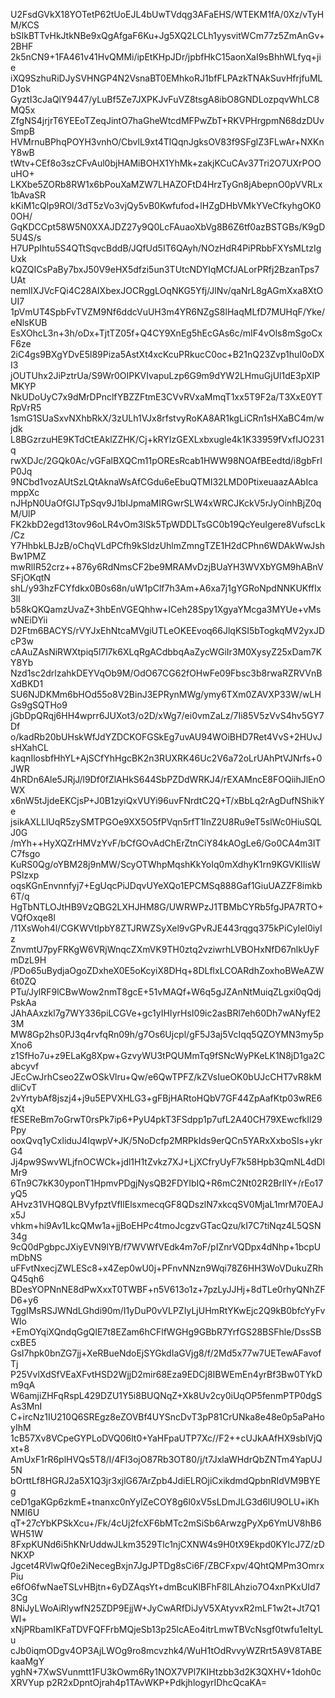 U2FsdGVkX18YOTetP62tUoEJL4bUwTVdqg3AFaEHS/WTEKM1fA/0Xz/vTyHM/KCS
bSIkBTTvHkJtkNBe9xQgAfgaF6Ku+Jg5XQ2LCLh1yysvitWCm77z5ZmAnGv+2BHF
2k5nCN9+1FA461v41HvQMMi/ipEtKHpJDr/jpbfHkC15aonXaI9sBhhWLfyq+jie
iXQ9SzhuRiDJySVHNGP4N2VsnaBT0EMhkoRJ1bfFLPAzkTNAkSuvHfrjfuMLD1ok
GyztI3cJaQlY9447/yLuBf5Ze7JXPKJvFuVZ8tsgA8ibO8GNDLozpqvWhLC8MQ5x
ZfgNS4jrjrT6YEEoTZeqJintO7haGheWtcdMFPwZbT+RKVPHrgpmN68dzDUvSmpB
HVMrnuBPhqPOYH3vnhO/CbvlL9xt4TlQqnJgksOV83f9SFglZ3FLwAr+NXKnY8wB
tWtv+CEf8o3szCFvAul0bjHAMiBOHX1YhMk+zakjKCuCAv37Tri2O7UXrPOOuHO+
LKXbe5ZORb8RW1x6bPouXaMZW7LHAZOFtD4HrzTyGn8jAbepnO0pVVRLx1bAvaSR
kKiM1cQlp9ROl/3dT5zVo3vjQy5vB0Kwfufod+lHZgDHbVMkYVeCfkyhgOK00OH/
GqKDCCpt58W5N0XXAJDZ27y9Q0LcFAuaoXbVg8B6Z6tf0azBSTGBs/K9gD5U4S/s
H7UPpIhtu5S4QTtSqvcBddB/JQfUd5IT6QAyh/NOzHdR4PiPRbbFXYsMLtzIgUxk
kQZQICsPaBy7bxJ50V9eHX5dfzi5un3TUtcNDYIqMCfJALorPRfj2BzanTps7UAt
nemlIXJVcFQi4C28AIXbexJOCRggLOqNKG5Yfj/JlNv/qaNrL8gAGmXxa8XtOUI7
1pVmUT4SpbFvTVZM9Nf6ddcVuUH3m4YR6NZgS8lHaqMLfD7MUHqF/Yke/eNlsKUB
EsXOhcL3n+3h/oDx+TjtTZ05f+Q4CY9XnEg5hEcGAs6c/mIF4vOls8mSgoCxF6ze
2iC4gs9BXgYDvE5l89Piza5AstXt4xcKcuPRkucC0oc+B21nQ23Zvp1huI0oDXI3
jOUTUhx2JiPztrUa/S9Wr0OIPKVIvapuLzp6G9m9dYW2LHmuGjUl1dE3pXIPMKYP
NkUDoUyC7x9dMrDPnclfYBZZFtmE3CVvRVxaMmqT1xx5T9F2a/T3XxE0YTRpVrR5
1smG1SUaSxvNXhbRkX/3zULh1VJx8rfstvyRoKA8AR1kgLiCRn1sHXaBC4m/wjdk
L8BGzrzuHE9KTdCtEAklZZHK/Cj+kRYIzGEXLxbxugle4k1K33959fVxfIJO231q
rwXDJc/2GQk0Ac/vGFalBXQCm11pOREsRcab1HWW98NOAfBEedtd/i8gbFrIP0Jq
9NCbd1vozAUtSzLQtAknaWsAfCGdu6eEbuQTMI32LMD0PtixeuaazAAbIcamppXc
nJHpN0UaOfGIJTpSqv9J1bIJpmaMIRGwrSLW4xWRCJKckV5rJyOinhBjZ0qM/UlP
FK2kbD2egd13tov96oLR4vOm3lSk5TpWDDLTsGC0b19QcYeuIgere8VufscLk/Cz
Y7HhbkLBJzB/oChqVLdPCfh9kSldzUhlmZmngTZE1H2dCPhn6WDAkWwJshBw1PMZ
mwRlIR52crz++876y6RdNmsCF2be9MRAMvDzjBUaYH3WVXbYGM9hABnVSFjOKqtN
shL/y93hzFCYfdkx0B0s68n/uW1pClf7h3Am+A6xa7j1gYGRoNpdNNKUKffIx3lI
b58kQKQamzUvaZ+3hbEnVGEQhhw+ICeh28Spy1XgyaYMcga3MYUe+vMswNEiDYii
D2Ftm6BACYS/rVYJxEhNtcaMVgiUTLeOKEEvoq66JlqKSI5bTogkqMV2yxJDcP3w
cAAuZAsNiRWXtpiq5l7l7k6XLqRgACdbbqAaZycWGiIr3M0XysyZ25xDam7KY8Yb
Nzd1sc2drlzahkDEYVqOb9M/OdO67CG62fOHwFe09Fbsc3b8rwaRZRVVnBXdBKD1
SU6NJDKMm6bHOd55o8V2BinJ3EPRynMWg/ymy6TXm0ZAVXP33W/wLHGs9gSQTHo9
jGbDpQRqj6HH4wprr6JUXot3/o2D/xWg7/ei0vmZaLz/7Ii85V5zVvS4hv5GY7Df
o/kadRb20bUHskWfJdYZDCKOFGSkEg7uvAU94WOiBHD7Ret4VvS+2HUvJsHXahCL
kaqnIlosbfHhYL+AjSCfYhHgcBK2n3RUXRK46Uc2V6a72oLrUAhPtVJNrfs+0JWR
4hRDn6Ale5JRjJ/l9Df0fZlAHkS644SbPZDdWRKJ4/rEXAMncE8FOQiihJlEnOWX
x6nW5tJjdeEKCjsP+J0B1zyiQxVUYi96uvFNrdtC2Q+T/xBbLq2rAgDufNShikYe
jsikAXLLlUqR5zySMTPGOe9XX5O5fPVqn5rfT1lnZ2U8Ru9eT5slWc0HiuSQLJ0G
/mYh++HyXQZrHMVzYvF/bCfGOvAdChErZtnCiY84kAOgLe6/Go0CA4m3ITC7fsgo
KuRS0Qg/oYBM28j9nMW/ScyOTWhpMqshKkYoIq0mXdhyK1rn9KGVKIIisWPSlzxp
oqsKGnEnvnnfyj7+EgUqcPiJDqvUYeXQo1EPCMSq888Gaf1GiuUAZZF8imkb6T/q
HgTbNTLOJtHB9VzQBG2LXHJHM8G/UWRWPzJ1TBMbCYRb5fgJPA7RTO+VQfOxqe8l
/11XsWoh4l/CGKWVtIpbY8ZTJRWZSyXel9vGPvRJE443rqgq375kPiCyIel0iyIz
ZnvmtU7pyFRKgW6VRjWnqcZXmVK9TH0ztq2vziwrhLVBOHxNfD67nlkUyFmDzL9H
/PDo65uBydjaOgoZDxheX0E5oKcyiX8DHq+8DLflxLCOARdhZoxhoBWeAZW6t0ZQ
PTu/JylRF9lCBwWow2nmT8gcE+51vMAQf+W6q5gJZAnNtMuiqZLgxi0qQdjPskAa
JAhAAxzkl7g7WY336piLCGVe+gc1yIHIyrHsI09ic2asBRl7eh60Dh7wANyfE23M
MW8Gp2hs0PJ3q4rvfqRn09h/g7Os6Ujcpl/gF5J3aj5VcIqq5QZOYMN3my5pXno6
z1SfHo7u+z9ELaKg8Xpw+GzvyWU3tPQUMmTq9fSNcWyPKeLK1N8jD1ga2Cabcyvf
JEcCwJrhCseo2ZwOSkVlru+Qw/e6QwTPFZ/kZVsIueOK0bUJcCHT7vR8kMdliCvT
2vYrtybAf8jszj4+j9u5EPVXHLG3+gFBjHARtoHQbV7GF44ZpAafKtp03wRE6qXt
fESEReBm7oGrwT0rsPk7ip6+PyU4pkT3FSdpp1p7ufL2A40CH79XEwcfkIl29Ppy
ooxQvq1yCxliduJ4IqwpV+JK/5NoDcfp2MRPkIds9erQCn5YARxXxboSIs+ykrG4
Jj4pw9SwvWLjfnOCWCk+jdl1H1tZvkz7XJ+LjXCfryUyF7k58Hpb3QmNL4dDlMr9
6Tn9C7kK30yponT1HpmvPDgjNysQB2FDYIbIQ+R6mC2Nt02R2BrIlY+/rEo17yQ5
AHvz31VHQ8QLBVyfpztVfIlElsxmecqGF8QDszlN7xkcqSV0MjaL1mrM70EAJx5J
vhkm+hi9Av1LkcQMw1a+jjBoEHPc4tmoJcgzvGTacQzu/kI7C7tiNqz4L5QSN34g
9cQ0dPgbpcJXiyEVN9lYB/f7WVWfVEdk4m7oF/pIZnrVQDpx4dNhp+1bcpUmDbNS
uFFvtNxecjZWLESc8+x4Zep0wU0j+PFnvNNzn9Wqi78Z6HH3WoVDukuZRhQ45qh6
BDesYOPNnNE8dPwXxxT0TWBF+n5V613o1z+7pzLyJJHj+8dTLe0rhyQNhZFD6+y6
TggIMsRSJWNdLGhdi90m/I1yDuP0vVLPZIyLjUHmRtYKwEjc2Q9kB0bfcYyFvWIo
+EmOYqiXQndqGgQlE7t8EZam6hCFlfWGHg9GBbR7YrfGS28BSFhle/DssSBcxBE5
GsI7hpk0bnZG7jj+XeRBueNdoEjSYGkdIaGVjg8/f/2Md5x77w7UETewAFavofTj
P25VvlXdSfVEaXFvtHSD2WjjD2mir68Eza9EDCj8IBWEmEn4yrBf3Bw0TYkDm9qA
W6amjiZHFqRspL429DZU1Y5i8BUQNqZ+Xk8Uv2cy0iUqOP5fenmPTP0dgSAs3MnI
C+ircNz1IU210Q6SREgz8eZOVBf4UYSncDvT3pP81CrUNka8e48e0p5aPaHoyIhM
1cB57Xv8VCpeGYPLoDVQ06lt0+YaHFpaUTP7Xc//F2++cUJkAAfHX9sblVjQxt+8
AmUxF1rR6plHVQs5T8/l/4FI3ojO87Rb3OT80/j/t7JxlaWHdrQbZNTm4YapUJ5N
bOrttLf8HGRJ2a5X1Q3jr3xjlG67ArZpb4JdiELROjiCxikdmdQpbnRIdVM9BYEg
ceD1gaKGp6zkmE+tnanxc0nYylZeCOY8g6l0xV5sLDmJLG3d6lU9OLU+iKhNMI6U
qT+27cYbKPSkXcu+/Fk/4cUj2fcXF6bMTc2mSiSb6ArwzgPyXp6YmUV8hB6WH51W
8FxpKUNd6i5hKNrUddwJLkm3529Tlc1njCXNW4s9H0tX9Ekpd0KYIcJ7Z/zDNKXP
Jgcet4RVlwQf0e2iNecegBxjn7JgJPTDg8sCi6F/ZBCFxpv/4QhtQMPm3OmrxPiu
e6fO6fwNaeTSLvHBjtn+6yDZAqsYt+dmBcuKlBFhF8lLAhzio7O4xnPKxUId73Cg
8NiJyLWoAiRlywfN25ZDP9EjjW+JyCwARfDiJyV5XAtyvxR2mLF1w2t+Jt7Q1Wl+
xNjPRbamIKFaTDVFQFFrbMQjeSb13p25lcAEo4itrLmwTBVcNsgf0twfu1eItyLu
cJb0iqmODgv4OP3AjLWOg9ro8mcvzhk4/WuH1tOdRvvyWZRrt5A9V8TABEkaaMgY
yghN+7XwSVunmtt1FU3kOwm6Ry1NOX7VPl7KIHtzbb3d2K3QXHV+1doh0cXRVYup
p2R2xDpntOjrah4p1TAvWKP+PdkjhlogyrIDhcQcaKA=
